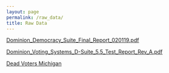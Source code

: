 ```yaml
---
layout: page
permalink: /raw_data/
title: Raw Data
---
```


[Dominion_Democracy_Suite_Final_Report_020119.pdf](../raw_data/dominion/Dominion_Democracy_Suite_Final_Report_020119.pdf)

[Dominion_Voting_Systems_D-Suite_5.5_Test_Report_Rev_A.pdf](../raw_data/dominion/Dominion_Voting_Systems_D-Suite_5.5_Test_Report_Rev_A.pdf)

[Dead Voters Michigan](../raw_data/michigan_voter_registry/dead_voters)